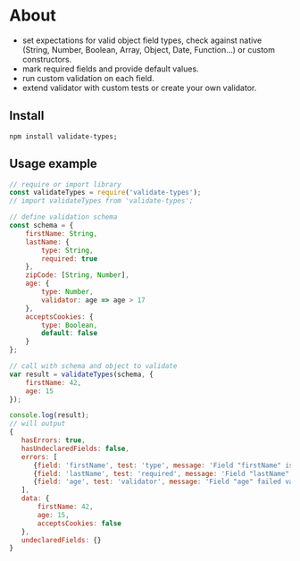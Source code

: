 # About
- set expectations for valid object field types, check against native (String, Number, Boolean, Array, Object, Date, Function...) or custom constructors.
- mark required fields and provide default values.
- run custom validation on each field.
- extend validator with custom tests or create your own validator.

## Install
```
npm install validate-types;
```

## Usage example

```js
// require or import library
const validateTypes = require('validate-types');
// import validateTypes from 'validate-types';

// define validation schema
const schema = {
    firstName: String,
    lastName: {
        type: String,
        required: true
    },
    zipCode: [String, Number],
    age: {
        type: Number,
        validator: age => age > 17
    },
    acceptsCookies: {
        type: Boolean,
        default: false
    }
};

// call with schema and object to validate
var result = validateTypes(schema, {
    firstName: 42,
    age: 15
});

console.log(result);
// will output
{
   hasErrors: true,
   hasUndeclaredFields: false,
   errors: [
      {field: 'firstName', test: 'type', message: 'Field "firstName" is of invalid type'},
      {field: 'lastName', test: 'required', message: 'Field "lastName" is required'},
      {field: 'age', test: 'validator', message: 'Field "age" failed validation'}
   ],
   data: {
       firstName: 42,
       age: 15,
       acceptsCookies: false
   },
   undeclaredFields: {}
}
```
